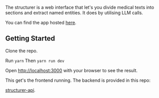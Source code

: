 The structurer is a web interface that let's you divide medical texts into sections and extract named entities. It does by utilising LLM calls.

You can find the app hosted [here](https://structurer.vercel.app/en).

## Getting Started

Clone the repo.

Run `yarn`
Then `yarn run dev`

Open [http://localhost:3000](http://localhost:3000) with your browser to see the result.

This get's the frontend running. The backend is provided in this repo:

[structurer-api](https://github.com/ItIsGreg/structurer-api).
